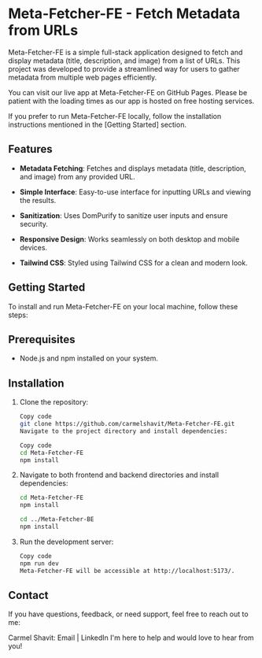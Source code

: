<!-- @format -->

# Meta-Fetcher-FE - Fetch Metadata from URLs

Meta-Fetcher-FE is a simple full-stack application designed to fetch and display metadata (title, description, and image) from a list of URLs. This project was developed to provide a streamlined way for users to gather metadata from multiple web pages efficiently.

You can visit our live app at Meta-Fetcher-FE on GitHub Pages. Please be patient with the loading times as our app is hosted on free hosting services.

If you prefer to run Meta-Fetcher-FE locally, follow the installation instructions mentioned in the [Getting Started] section.

## Features

- **Metadata Fetching**: Fetches and displays metadata (title, description, and image) from any provided URL.

- **Simple Interface**: Easy-to-use interface for inputting URLs and viewing the results.

- **Sanitization**: Uses DomPurify to sanitize user inputs and ensure security.

- **Responsive Design**: Works seamlessly on both desktop and mobile devices.

- **Tailwind CSS**: Styled using Tailwind CSS for a clean and modern look.

## Getting Started

To install and run Meta-Fetcher-FE on your local machine, follow these steps:

## Prerequisites

- Node.js and npm installed on your system.

## Installation

1. Clone the repository:

   ```bash
   Copy code
   git clone https://github.com/carmelshavit/Meta-Fetcher-FE.git
   Navigate to the project directory and install dependencies:

   Copy code
   cd Meta-Fetcher-FE
   npm install

2. Navigate to both frontend and backend directories and install dependencies:

    ```bash
   cd Meta-Fetcher-FE
   npm install
   
   cd ../Meta-Fetcher-BE
   npm install


4. Run the development server:

   ```bash
   Copy code
   npm run dev
   Meta-Fetcher-FE will be accessible at http://localhost:5173/.

## Contact

If you have questions, feedback, or need support, feel free to reach out to me:

Carmel Shavit: Email | LinkedIn
I'm here to help and would love to hear from you!
